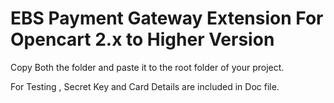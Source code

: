 # EBS Payment Gateway Extension For Opencart 2.x to Higher Version
Copy Both the folder and paste it to the root folder of your project.

For Testing , Secret Key and Card Details are included in Doc file.
